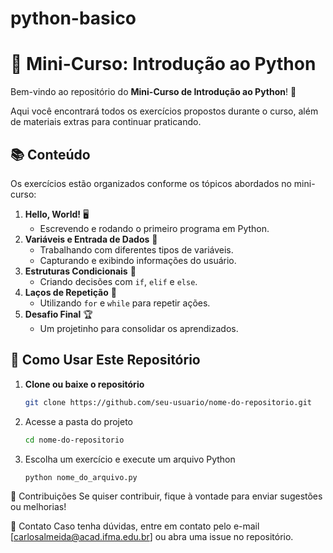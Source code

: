 # python-basico
# 📌 Mini-Curso: Introdução ao Python  

Bem-vindo ao repositório do **Mini-Curso de Introdução ao Python**! 🎉  

Aqui você encontrará todos os exercícios propostos durante o curso, além de materiais extras para continuar praticando.  

## 📚 Conteúdo  

Os exercícios estão organizados conforme os tópicos abordados no mini-curso:  

1. **Hello, World!** 🖥️  
   - Escrevendo e rodando o primeiro programa em Python.  
2. **Variáveis e Entrada de Dados** 📝  
   - Trabalhando com diferentes tipos de variáveis.  
   - Capturando e exibindo informações do usuário.  
3. **Estruturas Condicionais** 🔀  
   - Criando decisões com `if`, `elif` e `else`.  
4. **Laços de Repetição** 🔄  
   - Utilizando `for` e `while` para repetir ações.  
5. **Desafio Final** 🏆  
   - Um projetinho para consolidar os aprendizados.  

## 🚀 Como Usar Este Repositório  

1. **Clone ou baixe o repositório**  
   ```bash
   git clone https://github.com/seu-usuario/nome-do-repositorio.git
2. Acesse a pasta do projeto
   ```bash
   cd nome-do-repositorio
3. Escolha um exercício e execute um arquivo Python
   ```bash
   python nome_do_arquivo.py
🤝 Contribuições
Se quiser contribuir, fique à vontade para enviar sugestões ou melhorias!

📩 Contato
Caso tenha dúvidas, entre em contato pelo e-mail [carlosalmeida@acad.ifma.edu.br] ou abra uma issue no repositório.



